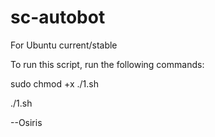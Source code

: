 # sc-autobot
For Ubuntu current/stable

To run this script, run the following commands:

sudo chmod +x ./1.sh

./1.sh


--Osiris
